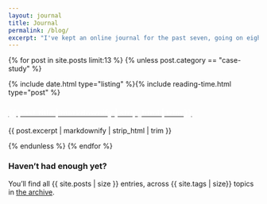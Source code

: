 ```yaml
---
layout: journal
title: Journal
permalink: /blog/
excerpt: "I've kept an online journal for the past seven, going on eight years, writing about things that excite, annoy and fascinate me."
---
```

<!-- <h2 class="h4">Recent entries</h2> -->

{% for post in site.posts limit:13 %}
{% unless post.category == "case-study" %}
<article class="post-preview">
{% include date.html type="listing" %}{% include reading-time.html type="post" %}
<h3 class="h3 post-heading post-type--{{ post.category }}"><a class="post-link" href="{{ post.url | prepend: site.baseurl }}"><span {% if post.color %} style="color: white; background-color: {{ post.color }};"{% endif %} >{{ post.title | markdownify | strip_html | trim  }}</span></a></h3>
<p>{{ post.excerpt | markdownify | strip_html | trim }}</p>
</article>
{% endunless %}
{% endfor %}

<h3 class="h4 subheading" id="more-posts">Haven&rsquo;t had enough yet?</h3>

<p>
	You&rsquo;ll find all {{ site.posts | size }} entries, across {{ site.tags | size}} topics in <a href="/archive">the archive</a>.
</p>